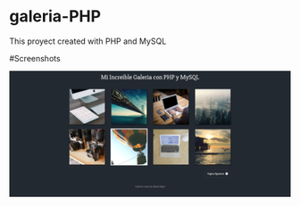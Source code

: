 # galeria-PHP
This proyect created with PHP and MySQL

#Screenshots

![](screenshots/galeria-php.png)
